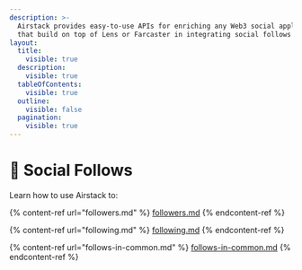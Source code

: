 ```yaml
---
description: >-
  Airstack provides easy-to-use APIs for enriching any Web3 social applications
  that build on top of Lens or Farcaster in integrating social follows data.
layout:
  title:
    visible: true
  description:
    visible: true
  tableOfContents:
    visible: true
  outline:
    visible: false
  pagination:
    visible: true
---
```


# 🎉 Social Follows

Learn how to use Airstack to:

{% content-ref url="followers.md" %}
[followers.md](followers.md)
{% endcontent-ref %}

{% content-ref url="following.md" %}
[following.md](following.md)
{% endcontent-ref %}

{% content-ref url="follows-in-common.md" %}
[follows-in-common.md](follows-in-common.md)
{% endcontent-ref %}
